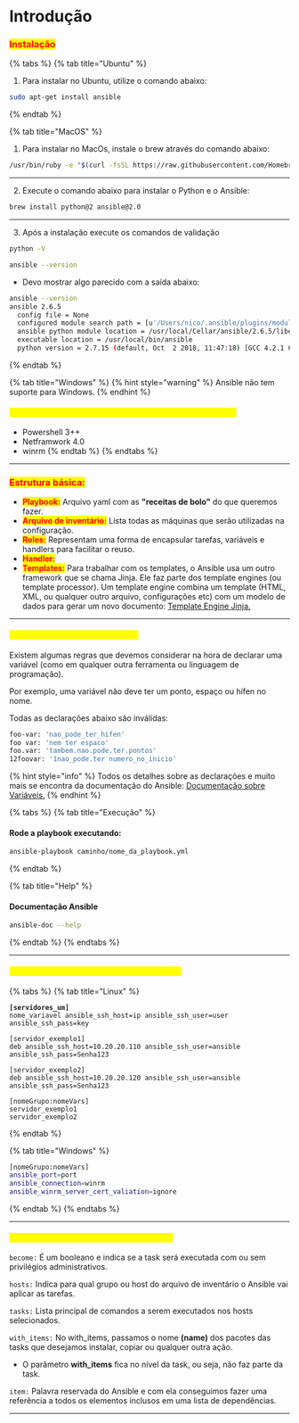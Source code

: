 # Introdução

### <mark style="color:red;">Instalação</mark>

{% tabs %}
{% tab title="Ubuntu" %}
1. Para instalar no Ubuntu, utilize o comando abaixo:

```bash
sudo apt-get install ansible
```
{% endtab %}

{% tab title="MacOS" %}
1. Para instalar no MacOs, instale o brew através do comando abaixo:

```bash
/usr/bin/ruby -e "$(curl -fsSL https://raw.githubusercontent.com/Homebrew/install/master/install)"
```

***

2. Execute o comando abaixo para instalar o Python e o Ansible:

```bash
brew install python@2 ansible@2.0
```

***

3. Após a instalação execute os comandos de validação&#x20;

```bash
python -V
```

```bash
ansible --version
```

* Devo mostrar algo parecido com a saída abaixo:

```bash
ansible --version
ansible 2.6.5
  config file = None
  configured module search path = [u'/Users/nico/.ansible/plugins/modules', u'/usr/share/ansible/plugins/modules']
  ansible python module location = /usr/local/Cellar/ansible/2.6.5/libexec/lib/python2.7/site-packages/ansible
  executable location = /usr/local/bin/ansible
  python version = 2.7.15 (default, Oct  2 2018, 11:47:18) [GCC 4.2.1 Compatible Apple L
```
{% endtab %}

{% tab title="Windows" %}
{% hint style="warning" %}
Ansible não tem suporte para Windows.
{% endhint %}

#### <mark style="color:yellow;">Requisitos automatizar processos no Windows com Ansible</mark>

* Powershell 3++
* Netframwork 4.0
* winrm
{% endtab %}
{% endtabs %}

***

### <mark style="color:red;">Estrutura básica:</mark>

* <mark style="color:red;">**Playbook:**</mark>  Arquivo yaml com as **"receitas de bolo"** do que queremos fazer.
* <mark style="color:red;">**Arquivo de inventário:**</mark>  Lista todas as máquinas que serão utilizadas na configuração.
* <mark style="color:red;">**Roles:**</mark> Representam uma forma de encapsular tarefas, variáveis e handlers para facilitar o reuso.
* <mark style="color:red;">**Handler:**</mark>&#x20;
* <mark style="color:red;">**Templates:**</mark>  Para trabalhar com os templates, o Ansible usa um outro framework que se chama Jinja. Ele faz parte dos template engines (ou template processor). Um template engine combina um template (HTML, XML, ou qualquer outro arquivo, configurações etc) com um modelo de dados para gerar um novo documento: [Template Engine Jinja.](http://jinja.pocoo.org/)

***

#### <mark style="color:yellow;">**Estrutura básica de uma playbook**</mark>

Existem algumas regras que devemos considerar na hora de declarar uma variável (como em qualquer outra ferramenta ou linguagem de programação).

Por exemplo, uma variável não deve ter um ponto, espaço ou hífen no nome.&#x20;

Todas as declarações abaixo são inválidas:

```bash
foo-var: 'nao_pode_ter_hifen'
foo var: 'nem ter espaco'
foo.var: 'tambem.nao.pode.ter.pontos'
12foovar: '1nao_pode.ter numero_no_inicio'
```

{% hint style="info" %}
Todos os detalhes sobre as declarações e muito mais se encontra da documentação do Ansible: [Documentação sobre Variáveis.](http://docs.ansible.com/ansible/latest/playbooks\_variables.html#what-makes-a-valid-variable-name)
{% endhint %}

{% tabs %}
{% tab title="Execução" %}
#### Rode a playbook executando:

```sh
ansible-playbook caminho/nome_da_playbook.yml
```
{% endtab %}

{% tab title="Help" %}
#### Documentação Ansible

```bash
ansible-doc --help
```
{% endtab %}
{% endtabs %}

***

#### <mark style="color:yellow;">Estrutura básica de um arquivo de inventário:</mark>

{% tabs %}
{% tab title="Linux" %}
<pre class="language-sh"><code class="lang-sh"><strong>[servidores_um]
</strong>nome_variavel ansible_ssh_host=ip ansible_ssh_user=user ansible_ssh_pass=key

[servidor_exemplo1]
deb ansible_ssh_host=10.20.20.110 ansible_ssh_user=ansible ansible_ssh_pass=Senha123

[servidor_exemplo2]
deb ansible_ssh_host=10.20.20.120 ansible_ssh_user=ansible ansible_ssh_pass=Senha123

[nomeGrupo:nomeVars]
servidor_exemplo1
servidor_exemplo2
</code></pre>
{% endtab %}

{% tab title="Windows" %}
```sh
[nomeGrupo:nomeVars]
ansible_port=port
ansible_connection=winrm
ansible_winrm_server_cert_valiation=ignore
```
{% endtab %}
{% endtabs %}

***

#### <mark style="color:yellow;">**Palavras-chaves do Ansible e os seus usos**</mark>

`become:` É um booleano e indica se a task será executada com ou sem privilégios administrativos.

`hosts:` Indica para qual grupo ou host do arquivo de inventário o Ansible vai aplicar as tarefas.

`tasks:` Lista principal de comandos a serem executados nos hosts selecionados.

`with_items:` No with\_items, passamos o nome **(name)** dos pacotes das tasks que desejamos instalar, copiar ou qualquer outra ação.

* O parâmetro **with\_items** fica no nível da task, ou seja, não faz parte da task.&#x20;

`item:` Palavra reservada do Ansible e com ela conseguimos fazer uma referência a todos os elementos inclusos em uma lista de dependências.

***
